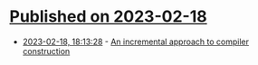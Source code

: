 # [Published on 2023-02-18](index.md)

* [2023-02-18, 18:13:28](https://lobste.rs/s/bpezdj/incremental_approach_compiler) - [An incremental approach to compiler construction](https://github.com/namin/inc)
